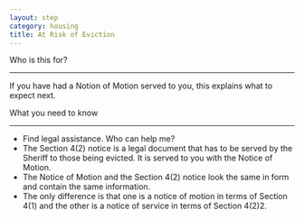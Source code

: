 ```yaml
---
layout: step
category: housing
title: At Risk of Eviction
---
```

<div class="intro">
  <div class="header"><i class="fa fa-fw fa-users" aria-hidden="true"></i> Who is this for?</div>
  <hr>
  <div class="content">
    <p>If you have had a Notion of Motion served to you, this explains what to expect next.</p>
  </div>
</div>

<div class="summary">
  <div class="header"><i class="fa fa-fw fa-exclamation-circle" aria-hidden="true"></i> What you need to know</div>
  <hr>
  <div class="content">
    <ul class="fa-ul">
      <li><i class="fa-li fa fa-search"></i>Find legal assistance. <span role="button" data-toggle="collapse" href="#collapseTen" aria-expanded="true" aria-controls="collapseTen"><a onclick="scrollToDiv('headingTen')">Who can help me?</a></span></li>
      <li><i class="fa-li fa fa-gavel"></i>The Section 4(2) notice is a legal document that has to be served by the Sheriff to those being evicted. It is served to you with the Notice of Motion.</li>
      <li><i class="fa-li fa fa-gavel"></i>The Notice of Motion and the Section 4(2) notice look the same in form and contain the same information.</li>
      <li><i class="fa-li fa fa-gavel"></i>The only difference is that one is a notice of motion in terms of Section 4(1) and the other is a notice of service in terms of Section 4(2)2.</li>
    </ul>
  </div>
</div>
